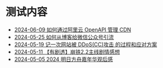 # 测试内容
<!-- BLOG_START -->
- [2024-06-09 如何通过阿里云 OpenAPI 管理 CDN](https://blog.cmyr.ltd/archives/46e67068.html)
- [2024-05-25 如何从博客给微信公众号引流](https://blog.cmyr.ltd/archives/17f79779.html)
- [2024-05-19 记一次网站被 DDoS(CC)攻击 的过程和应对方案](https://blog.cmyr.ltd/archives/7b99b82a.html)
- [2024-05-11 【有剧透】崩铁2.2主线剧情感想](https://blog.cmyr.ltd/archives/86ef2021.html)
- [2024-05-05 2024 明日方舟嘉年华观后感](https://blog.cmyr.ltd/archives/79e75908.html)
<!-- BLOG_END -->
